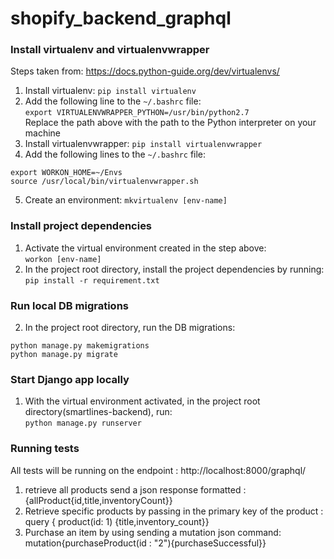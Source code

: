 # shopify_backend_graphql

### Install virtualenv and virtualenvwrapper

Steps taken from: https://docs.python-guide.org/dev/virtualenvs/

1. Install virtualenv: `pip install virtualenv`
2. Add the following line to the `~/.bashrc` file:  
`export VIRTUALENVWRAPPER_PYTHON=/usr/bin/python2.7`  
Replace the path above with the path to the Python interpreter on your machine
3. Install virtualenvwrapper: `pip install virtualenvwrapper`
4. Add the following lines to the `~/.bashrc` file:
```
export WORKON_HOME=~/Envs 
source /usr/local/bin/virtualenvwrapper.sh
```
5. Create an environment: `mkvirtualenv [env-name]`


### Install project dependencies

1. Activate the virtual environment created in the step above:  
`workon [env-name]`
2. In the project root directory, install the project dependencies by running:  
`pip install -r requirement.txt`

### Run local DB migrations

2. In the project root directory, run the DB migrations:  
```
python manage.py makemigrations
python manage.py migrate
```

### Start Django app locally

1. With the virtual environment activated, in the project root directory(smartlines-backend), run:  
`python manage.py runserver`

### Running tests
All tests will be running on the endpoint : http://localhost:8000/graphql/
1. retrieve all products send a json response formatted : {allProduct{id,title,inventoryCount}} 
2. Retrieve specific products by passing in the primary key of the product : query {
  product(id: 1) {title,inventory_count}}
3. Purchase an item by using sending a mutation json command: mutation{purchaseProduct(id : "2"){purchaseSuccessful}}

